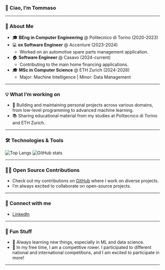 ### 👋 Ciao, I’m Tommaso

---

### 🚀 About Me

- 🎓 **BEng in Computer Engineering** @ Politecnico di Torino (2020-2023)
- 💻 **ex Software Engineer** @ Accenture (2023-2024) 
  - Worked on an automotive spare parts management application.
- 🏠 **Software Engineer** @ Casavo (2024-current) 
  - Contributing to the main home financing applications.
- 🎓 **MSc in Computer Science** @ ETH Zurich (2024-2026)
  - Major: Machine Intelligence | Minor: Data Management

---

### 💡 What I’m working on
- 🔧 Building and maintaining personal projects across various domains, from low-level programming to advanced machine learning.
- 📚 Sharing educational material from my studies at Politecnico di Torino and ETH Zurich.

---

### 🛠️ Technologies & Tools

![Top Langs](https://github-readme-stats.vercel.app/api/top-langs/?username=tommasocerruti&layout=compact&theme=tokyonight&hide_progress=true)
![GitHub stats](https://github-readme-stats.vercel.app/api?username=tommasocerruti&show_icons=true&theme=radical)

---

### 🧑‍💻 Open Source Contributions

- Check out my contributions on [GitHub](https://github.com/tommasocerruti) where I work on diverse projects.
- I’m always excited to collaborate on open-source projects.

---

### 🔗 Connect with me

- [LinkedIn](https://www.linkedin.com/in/tommasocerruti/)

---

### 🎨 Fun Stuff

- 🌱 Always learning new things, especially in ML and data science.
- 🚣 In my free time, I am a competitive rower. I participated to different national and international competitions, and I am excited to participate in more!

---
